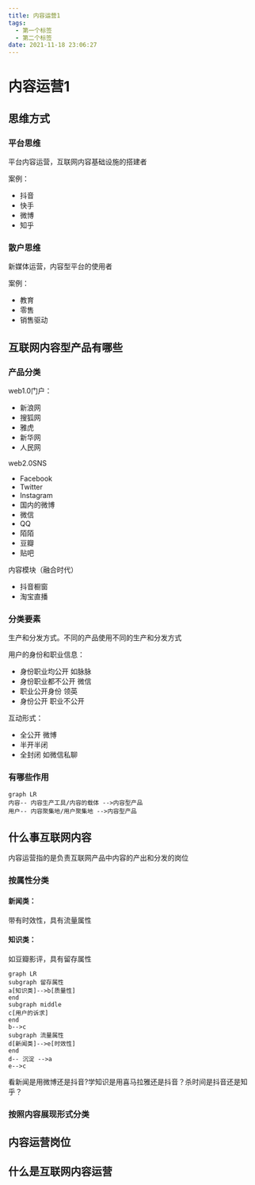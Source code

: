 ```yaml
---
title: 内容运营1
tags:
  - 第一个标签
  - 第二个标签
date: 2021-11-18 23:06:27
---
```

# 内容运营1

## 思维方式

### 平台思维

平台内容运营，互联网内容基础设施的搭建者 

案例：

* 抖音
* 快手
* 微博
* 知乎

### 散户思维

新媒体运营，内容型平台的使用者

案例：

* 教育
* 零售
* 销售驱动

## 互联网内容型产品有哪些

### 产品分类

web1.0门户：

* 新浪网
* 搜狐网
* 雅虎
* 新华网
* 人民网

web2.0SNS

* Facebook
* Twitter
* Instagram
* 国内的微博
* 微信
* QQ
* 陌陌
* 豆瓣
* 贴吧

内容模块（融合时代）

* 抖音橱窗
* 淘宝直播

### 分类要素

生产和分发方式。不同的产品使用不同的生产和分发方式

用户的身份和职业信息：

* 身份职业均公开 如脉脉
* 身份职业都不公开 微信
* 职业公开身份 领英
* 身份公开 职业不公开

互动形式：

* 全公开 微博
* 半开半闭
* 全封闭 如微信私聊

### 有哪些作用

```mermaid
graph LR
内容-- 内容生产工具/内容的载体 -->内容型产品
用户-- 内容聚集地/用户聚集地 -->内容型产品
```



## 什么事互联网内容

内容运营指的是负责互联网产品中内容的产出和分发的岗位

### 按属性分类

#### 新闻类：

带有时效性，具有流量属性

#### 知识类：

如豆瓣影评，具有留存属性

```mermaid
graph LR
subgraph 留存属性
a[知识类]-->b[质量性]
end
subgraph middle
c[用户的诉求]
end
b-->c
subgraph 流量属性
d[新闻类]-->e[时效性]
end
d-- 沉淀 -->a
e-->c
```

看新闻是用微博还是抖音?学知识是用喜马拉雅还是抖音？杀时间是抖音还是知乎？

### 按照内容展现形式分类





## 内容运营岗位

## 什么是互联网内容运营

